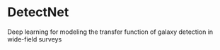 # DetectNet
Deep learning for modeling the transfer function of galaxy detection in wide-field surveys
